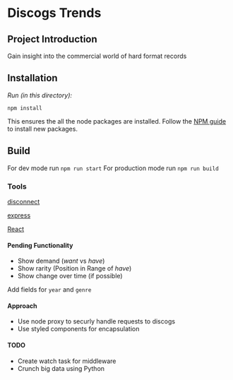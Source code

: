 # Discogs Trends

## Project Introduction
Gain insight into the commercial world of hard format records

## Installation

*Run (in this directory):*

  `npm install`

This ensures the all the node packages are installed. Follow the [NPM guide](https://docs.npmjs.com/cli/install) to install new packages.

## Build

For dev mode run `npm run start`
For production mode run `npm run build`

### Tools

[disconnect](https://github.com/bartve/disconnect)

[express](https://expressjs.com/)

[React](https://reactjs.com)

#### Pending Functionality
* Show demand (_want_ vs _have_)
* Show rarity (Position in Range of _have_)
* Show change over time (if possible)

Add fields for `year` and `genre`

#### Approach
* Use node proxy to securly handle requests to discogs
* Use styled components for encapsulation

#### TODO
* Create watch task for middleware
* Crunch big data using Python
